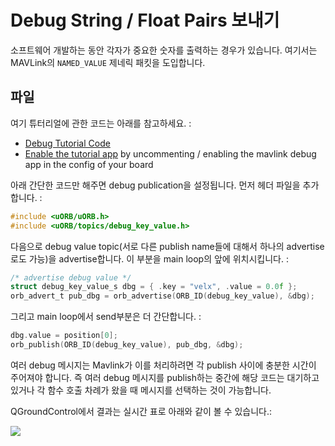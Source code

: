 # Debug String / Float Pairs 보내기

소프트웨어 개발하는 동안 각자가 중요한 숫자를 출력하는 경우가 있습니다.
여기서는 MAVLink의 `NAMED_VALUE` 제네릭 패킷을 도입합니다.

## 파일

여기 튜터리얼에 관한 코드는 아래를 참고하세요. :

  * [Debug Tutorial Code](https://github.com/PX4/Firmware/blob/master/src/examples/px4_mavlink_debug/px4_mavlink_debug.c)
  * [Enable the tutorial app](https://github.com/PX4/Firmware/tree/master/cmake/configs) by uncommenting / enabling the mavlink debug app in the config of your board

아래 간단한 코드만 해주면 debug publication을 설정됩니다. 먼저 헤더 파일을 추가합니다. :

<div class="host-code"></div>

```C
#include <uORB/uORB.h>
#include <uORB/topics/debug_key_value.h>
```

다음으로 debug value topic(서로 다른 publish name들에 대해서 하나의 advertise로도 가능)을 advertise합니다. 이 부분을 main loop의 앞에 위치시킵니다. :

<div class="host-code"></div>

```C
/* advertise debug value */
struct debug_key_value_s dbg = { .key = "velx", .value = 0.0f };
orb_advert_t pub_dbg = orb_advertise(ORB_ID(debug_key_value), &dbg);
```

그리고 main loop에서 send부분은 더 간단합니다. :

<div class="host-code"></div>

```C
dbg.value = position[0];
orb_publish(ORB_ID(debug_key_value), pub_dbg, &dbg);
```

<aside class="caution">
여러 debug 메시지는 Mavlink가 이를 처리하려면 각 publish 사이에 충분한 시간이 주어져야 합니다. 즉 여러 debug 메시지를 publish하는 중간에 해당 코드는 대기하고 있거나 각 함수 호출 차례가 왔을 때 메시지를 선택하는 것이 가능합니다.
</aside>

QGroundControl에서 결과는 실시간 표로 아래와 같이 볼 수 있습니다.:

![](images/gcs/qgc-debugval-plot.jpg)

